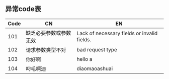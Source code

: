 ## 异常code表
| Code   | CN  | EN                                            |
|--------|-----|-----------------------------------------------|
| 101    | 缺乏必要参数或参数无效 | Lack of necessary fields or invalid fields.   |
| 102    | 请求参数类型不对 | bad request type                              |
| 103    | 你好啊 | hello a                              |
| 104    | 叼毛啊迪 | diaomaoashuai                              |
